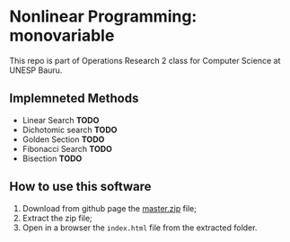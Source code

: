 

Nonlinear Programming: monovariable
===================================

This repo is part of Operations Research 2 class for Computer Science at UNESP Bauru.

Implemneted Methods
-------------------

 - Linear Search **TODO**
 - Dichotomic search **TODO**
 - Golden Section **TODO**
 - Fibonacci Search **TODO**
 - Bisection **TODO**

How to use this software
------------------------

1. Download from github page the [master.zip](https://github.com/luis-puhl/nonlinear-programing-monovariavle/archive/master.zip) file;
2. Extract the zip file;
3. Open in a browser the `index.html` file from the extracted folder.
